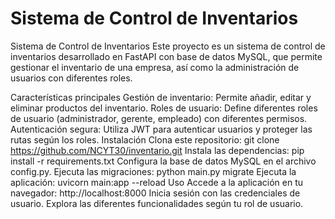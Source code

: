# Sistema de Control de Inventarios

Sistema de Control de Inventarios
Este proyecto es un sistema de control de inventarios desarrollado en FastAPI con base de datos MySQL, que permite gestionar el inventario de una empresa, así como la administración de usuarios con diferentes roles.

Características principales
Gestión de inventario: Permite añadir, editar y eliminar productos del inventario.
Roles de usuario: Define diferentes roles de usuario (administrador, gerente, empleado) con diferentes permisos.
Autenticación segura: Utiliza JWT para autenticar usuarios y proteger las rutas según los roles.
Instalación
Clona este repositorio: git clone https://github.com/NCYT30/inventario.git
Instala las dependencias: pip install -r requirements.txt
Configura la base de datos MySQL en el archivo config.py.
Ejecuta las migraciones: python main.py migrate
Ejecuta la aplicación: uvicorn main:app --reload
Uso
Accede a la aplicación en tu navegador: http://localhost:8000
Inicia sesión con las credenciales de usuario.
Explora las diferentes funcionalidades según tu rol de usuario.
